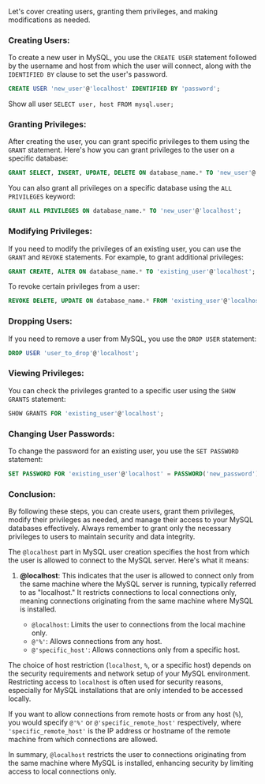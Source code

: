 Let's cover creating users, granting them privileges, and making modifications as needed.

### Creating Users:
To create a new user in MySQL, you use the `CREATE USER` statement followed by the username and host from which the user will connect, along with the `IDENTIFIED BY` clause to set the user's password.

```sql
CREATE USER 'new_user'@'localhost' IDENTIFIED BY 'password';
```

Show all user `SELECT user, host FROM mysql.user;
`

### Granting Privileges:
After creating the user, you can grant specific privileges to them using the `GRANT` statement. Here's how you can grant privileges to the user on a specific database:

```sql
GRANT SELECT, INSERT, UPDATE, DELETE ON database_name.* TO 'new_user'@'localhost';
```

You can also grant all privileges on a specific database using the `ALL PRIVILEGES` keyword:

```sql
GRANT ALL PRIVILEGES ON database_name.* TO 'new_user'@'localhost';
```

### Modifying Privileges:
If you need to modify the privileges of an existing user, you can use the `GRANT` and `REVOKE` statements. For example, to grant additional privileges:

```sql
GRANT CREATE, ALTER ON database_name.* TO 'existing_user'@'localhost';
```

To revoke certain privileges from a user:

```sql
REVOKE DELETE, UPDATE ON database_name.* FROM 'existing_user'@'localhost';
```

### Dropping Users:
If you need to remove a user from MySQL, you use the `DROP USER` statement:

```sql
DROP USER 'user_to_drop'@'localhost';
```

### Viewing Privileges:
You can check the privileges granted to a specific user using the `SHOW GRANTS` statement:

```sql
SHOW GRANTS FOR 'existing_user'@'localhost';
```

### Changing User Passwords:
To change the password for an existing user, you use the `SET PASSWORD` statement:

```sql
SET PASSWORD FOR 'existing_user'@'localhost' = PASSWORD('new_password');
```

### Conclusion:
By following these steps, you can create users, grant them privileges, modify their privileges as needed, and manage their access to your MySQL databases effectively. Always remember to grant only the necessary privileges to users to maintain security and data integrity.



The `@localhost` part in MySQL user creation specifies the host from which the user is allowed to connect to the MySQL server. Here's what it means:

1. **@localhost**: This indicates that the user is allowed to connect only from the same machine where the MySQL server is running, typically referred to as "localhost." It restricts connections to local connections only, meaning connections originating from the same machine where MySQL is installed.

   - `@localhost`: Limits the user to connections from the local machine only.
   - `@'%'`: Allows connections from any host.
   - `@'specific_host'`: Allows connections only from a specific host.

The choice of host restriction (`localhost`, `%`, or a specific host) depends on the security requirements and network setup of your MySQL environment. Restricting access to `localhost` is often used for security reasons, especially for MySQL installations that are only intended to be accessed locally.

If you want to allow connections from remote hosts or from any host (`%`), you would specify `@'%'` or `@'specific_remote_host'` respectively, where `'specific_remote_host'` is the IP address or hostname of the remote machine from which connections are allowed.

In summary, `@localhost` restricts the user to connections originating from the same machine where MySQL is installed, enhancing security by limiting access to local connections only.

